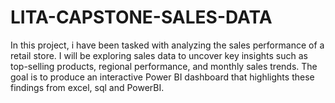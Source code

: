 # LITA-CAPSTONE-SALES-DATA
In this project, i have been tasked with analyzing the sales performance of a retail store. I will be exploring sales data to uncover key insights such as top-selling products, regional performance, and monthly sales trends. The goal is to produce an interactive Power BI dashboard that highlights these findings from excel, sql and PowerBI.
##
